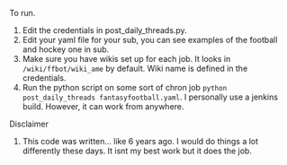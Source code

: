To run. 

1. Edit the credentials in post_daily_threads.py.
2. Edit your yaml file for your sub, you can see examples of the football and hockey one in sub.
3. Make sure you have wikis set up for each job. It looks in `/wiki/ffbot/wiki_ame` by default. Wiki name is defined in the credentials.
4. Run the python script on some sort of chron job `python post_daily_threads fantasyfootball.yaml`. I personally use a jenkins build. However, it can work from anywhere.

Disclaimer
1. This code was written... like 6 years ago. I would do things a lot differently these days. It isnt my best work but it does the job.

